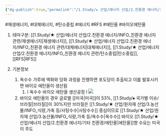 ```yaml
---
{"dg-publish":true,"permalink":"/1.Study/★ 산업/에너지 산업/2.친환경 에너지/기타 친환경/바이오 에탄올/","created":"2024-11-20T21:02:28.575+09:00","updated":"2025-06-03T20:07:21.104+09:00"}
---
```


#재생에너지, #대체에너지, #탄소중립 #에너지 #RFS #에탄올 #바이오에탄올 



1. 테마구분: [[1.Study/★ 산업/에너지 산업/2.친환경 에너지/INFO_친환경 에너지 관련/재생에너지\|재생에너지]], [[1.Study/★ 산업/에너지 산업/2.친환경 에너지/INFO_친환경 에너지 관련/대체에너지\|대체에너지]], [[1.Study/★ 산업/에너지 산업/2.친환경 에너지/INFO_친환경 에너지 관련/탄소중립\|탄소중립]], [[RFS\|RFS]]

1. 기본정보
	1. 옥수수 가루에 액화와 당화 과정을 진행하면 포도당이 추출되고 이를 발효시키면 바이오 에탄올이 생산됨
		1. l 옥수수 바이오 에탄올 생산공정 l ![](https://i.imgur.com/VyxVwBT.png)
	2. 바이오 에탄올의 경우 글로벌 [[미국\|미국]]이 53%, [[1.Study/♠ 국가별 이슈/브라질\|브라질]]이 30%지만 브라질은 [[1.Study/★ 산업/원자재 산업/3.농산물/INFO_식량,가축 등/사탕수수\|사탕수수]] 중심이므로 [[1.Study/★ 산업/원자재 산업/3.농산물/INFO_식량,가축 등/옥수수\|옥수수]] 바이오 [[1.Study/★ 산업/에너지 산업/2.친환경 에너지/기타 친환경/에탄올\|에탄올]]향 수요는 미국이 주도